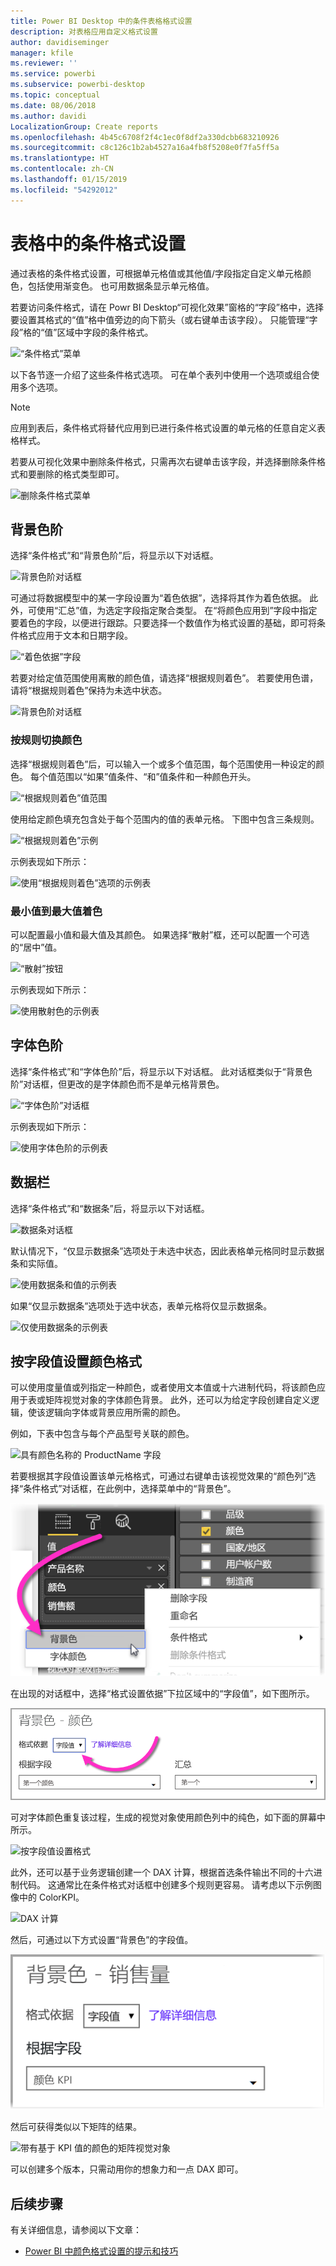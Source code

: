 ```yaml
---
title: Power BI Desktop 中的条件表格格式设置
description: 对表格应用自定义格式设置
author: davidiseminger
manager: kfile
ms.reviewer: ''
ms.service: powerbi
ms.subservice: powerbi-desktop
ms.topic: conceptual
ms.date: 08/06/2018
ms.author: davidi
LocalizationGroup: Create reports
ms.openlocfilehash: 4b45c6708f2f4c1ec0f8df2a330dcbb683210926
ms.sourcegitcommit: c8c126c1b2ab4527a16a4fb8f5208e0f7fa5ff5a
ms.translationtype: HT
ms.contentlocale: zh-CN
ms.lasthandoff: 01/15/2019
ms.locfileid: "54292012"
---
```

# <a name="conditional-formatting-in-tables"></a>表格中的条件格式设置 
通过表格的条件格式设置，可根据单元格值或其他值/字段指定自定义单元格颜色，包括使用渐变色。 也可用数据条显示单元格值。 

若要访问条件格式，请在 Powr BI Desktop“可视化效果”窗格的“字段”格中，选择要设置其格式的“值”格中值旁边的向下箭头（或右键单击该字段）。 只能管理“字段”格的“值”区域中字段的条件格式。

![“条件格式”菜单](media/desktop-conditional-table-formatting/table-formatting-0-popup-menu.png)

以下各节逐一介绍了这些条件格式选项。 可在单个表列中使用一个选项或组合使用多个选项。

> [!NOTE]
> 应用到表后，条件格式将替代应用到已进行条件格式设置的单元格的任意自定义表格样式。

若要从可视化效果中删除条件格式，只需再次右键单击该字段，并选择删除条件格式和要删除的格式类型即可。

![删除条件格式菜单](media/desktop-conditional-table-formatting/table-formatting-1-remove.png)

## <a name="background-color-scales"></a>背景色阶

选择“条件格式”和“背景色阶”后，将显示以下对话框。

![背景色阶对话框](media/desktop-conditional-table-formatting/table-formatting-1-default-dialog.png)

可通过将数据模型中的某一字段设置为“着色依据”，选择将其作为着色依据。 此外，可使用“汇总”值，为选定字段指定聚合类型。 在“将颜色应用到”字段中指定要着色的字段，以便进行跟踪。只要选择一个数值作为格式设置的基础，即可将条件格式应用于文本和日期字段。

![“着色依据”字段](media/desktop-conditional-table-formatting/table-formatting-1-apply-color-to.png)

若要对给定值范围使用离散的颜色值，请选择“根据规则着色”。 若要使用色谱，请将“根据规则着色”保持为未选中状态。 

![背景色阶对话框](media/desktop-conditional-table-formatting/table-formatting-1-color-by-rules-dialog.png)

### <a name="color-by-rules"></a>按规则切换颜色

选择“根据规则着色”后，可以输入一个或多个值范围，每个范围使用一种设定的颜色。  每个值范围以“如果”值条件、“和”值条件和一种颜色开头。

![“根据规则着色”值范围](media/desktop-conditional-table-formatting/table-formatting-1-color-by-rules-if-value.png)

使用给定颜色填充包含处于每个范围内的值的表单元格。 下图中包含三条规则。

![“根据规则着色”示例](media/desktop-conditional-table-formatting/table-formatting-1-color-by-rules.png)

示例表现如下所示：

![使用“根据规则着色”选项的示例表](media/desktop-conditional-table-formatting/table-formatting-1-color-by-rules-table.png)


### <a name="color-minimum-to-maximum"></a>最小值到最大值着色

可以配置最小值和最大值及其颜色。 如果选择“散射”框，还可以配置一个可选的“居中”值。

![“散射”按钮](media/desktop-conditional-table-formatting/table-formatting-1-diverging.png)

示例表现如下所示：

![使用散射色的示例表](media/desktop-conditional-table-formatting/table-formatting-1-diverging-table.png)

## <a name="font-color-scales"></a>字体色阶

选择“条件格式”和“字体色阶”后，将显示以下对话框。 此对话框类似于“背景色阶”对话框，但更改的是字体颜色而不是单元格背景色。

![“字体色阶”对话框](media/desktop-conditional-table-formatting/table-formatting-2-diverging.png)

示例表现如下所示：

![使用字体色阶的示例表](media/desktop-conditional-table-formatting/table-formatting-2-table.png)

## <a name="data-bars"></a>数据栏

选择“条件格式”和“数据条”后，将显示以下对话框。 

![数据条对话框](media/desktop-conditional-table-formatting/table-formatting-3-default.png)

默认情况下，“仅显示数据条”选项处于未选中状态，因此表格单元格同时显示数据条和实际值。

![使用数据条和值的示例表](media/desktop-conditional-table-formatting/table-formatting-3-default-table.png)

如果“仅显示数据条”选项处于选中状态，表单元格将仅显示数据条。

![仅使用数据条的示例表](media/desktop-conditional-table-formatting/table-formatting-3-default-table-bars.png)

## <a name="color-formatting-by-field-value"></a>按字段值设置颜色格式

可以使用度量值或列指定一种颜色，或者使用文本值或十六进制代码，将该颜色应用于表或矩阵视觉对象的字体颜色背景。 此外，还可以为给定字段创建自定义逻辑，使该逻辑向字体或背景应用所需的颜色。

例如，下表中包含与每个产品型号关联的颜色。 

![具有颜色名称的 ProductName 字段](media/desktop-conditional-table-formatting/conditional-table-formatting_01.png)

若要根据其字段值设置该单元格格式，可通过右键单击该视觉效果的“颜色列”选择“条件格式”对话框，在此例中，选择菜单中的“背景色”。 

![选择菜单中的“背景色”](media/desktop-conditional-table-formatting/conditional-table-formatting_02.png)

在出现的对话框中，选择“格式设置依据”下拉区域中的“字段值”，如下图所示。

![按字段值设置格式](media/desktop-conditional-table-formatting/conditional-table-formatting_03.png)

可对字体颜色重复该过程，生成的视觉对象使用颜色列中的纯色，如下面的屏幕中所示。

![按字段值设置格式](media/desktop-conditional-table-formatting/conditional-table-formatting_04.png)

此外，还可以基于业务逻辑创建一个 DAX 计算，根据首选条件输出不同的十六进制代码。 这通常比在条件格式对话框中创建多个规则更容易。 请考虑以下示例图像中的 ColorKPI。

![DAX 计算](media/desktop-conditional-table-formatting/conditional-table-formatting_05.png)

然后，可通过以下方式设置“背景色”的字段值。

![根据 KPI 设置字段颜色](media/desktop-conditional-table-formatting/conditional-table-formatting_06.png)

然后可获得类似以下矩阵的结果。

![带有基于 KPI 值的颜色的矩阵视觉对象](media/desktop-conditional-table-formatting/conditional-table-formatting_07.png)

可以创建多个版本，只需动用你的想象力和一点 DAX 即可。

## <a name="next-steps"></a>后续步骤
有关详细信息，请参阅以下文章：  

* [Power BI 中颜色格式设置的提示和技巧](visuals/service-tips-and-tricks-for-color-formatting.md)  

